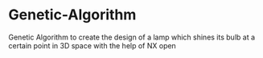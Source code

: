 # Genetic-Algorithm
Genetic Algorithm to create the design of a lamp which shines its bulb at a certain point in 3D space with the help of NX open

